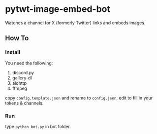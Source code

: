 # pytwt-image-embed-bot
Watches a channel for X (formerly Twitter) links and embeds images.

## How To

### Install

You need the following: 

 1. discord.py 
 2. gallery-dl
 3. aiohttp
 4. ffmpeg

copy `config.template.json` and rename to `config.json`, edit to fill in your tokens & channels.

### Run

type `python bot.py` in bot folder.
